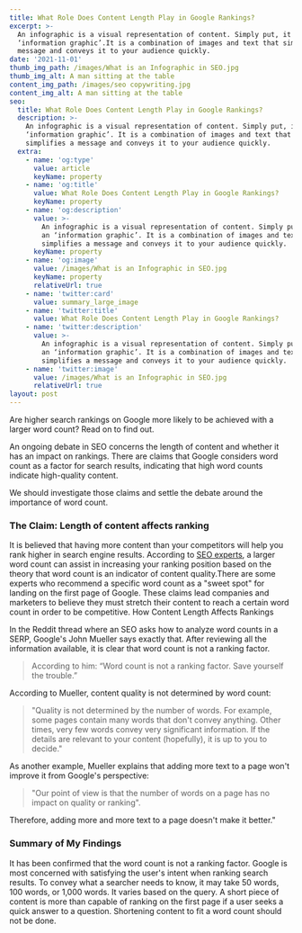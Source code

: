 ```yaml
---
title: What Role Does Content Length Play in Google Rankings?
excerpt: >-
  An infographic is a visual representation of content. Simply put, it is an
  ‘information graphic’.It is a combination of images and text that simplifies a
  message and conveys it to your audience quickly.
date: '2021-11-01'
thumb_img_path: /images/What is an Infographic in SEO.jpg
thumb_img_alt: A man sitting at the table
content_img_path: /images/seo copywriting.jpg
content_img_alt: A man sitting at the table
seo:
  title: What Role Does Content Length Play in Google Rankings?
  description: >-
    An infographic is a visual representation of content. Simply put, it is an
    ‘information graphic’. It is a combination of images and text that
    simplifies a message and conveys it to your audience quickly.
  extra:
    - name: 'og:type'
      value: article
      keyName: property
    - name: 'og:title'
      value: What Role Does Content Length Play in Google Rankings?
      keyName: property
    - name: 'og:description'
      value: >-
        An infographic is a visual representation of content. Simply put, it is
        an ‘information graphic’. It is a combination of images and text that
        simplifies a message and conveys it to your audience quickly.
      keyName: property
    - name: 'og:image'
      value: /images/What is an Infographic in SEO.jpg
      keyName: property
      relativeUrl: true
    - name: 'twitter:card'
      value: summary_large_image
    - name: 'twitter:title'
      value: What Role Does Content Length Play in Google Rankings?
    - name: 'twitter:description'
      value: >-
        An infographic is a visual representation of content. Simply put, it is
        an ‘information graphic’. It is a combination of images and text that
        simplifies a message and conveys it to your audience quickly.
    - name: 'twitter:image'
      value: /images/What is an Infographic in SEO.jpg
      relativeUrl: true
layout: post
---
```

Are higher search rankings on Google more likely to be achieved with a larger word count? Read on to find out.

An ongoing debate in SEO concerns the length of content and whether it has an impact on rankings. There are claims that Google considers word count as a factor for search results, indicating that high word counts indicate high-quality content.

We should investigate those claims and settle the debate around the importance of word count.

### The Claim: Length of content affects ranking

It is believed that having more content than your competitors will help you rank higher in search engine results. According to [SEO experts](https://www.seoexpertbengaluru.com/), a larger word count can assist in increasing your ranking position based on the theory that word count is an indicator of content quality.There are some experts who recommend a specific word count as a "sweet spot" for landing on the first page of Google. These claims lead companies and marketers to believe they must stretch their content to reach a certain word count in order to be competitive. How Content Length Affects Rankings

In the Reddit thread where an SEO asks how to analyze word counts in a SERP, Google's John Mueller says exactly that. After reviewing all the information available, it is clear that word count is not a ranking factor.

> According to him: “Word count is not a ranking factor. Save yourself the trouble.”

According to Mueller, content quality is not determined by word count:

> "Quality is not determined by the number of words. For example, some pages contain many words that don't convey anything. Other times, very few words convey very significant information. If the details are relevant to your content (hopefully), it is up to you to decide."

As another example, Mueller explains that adding more text to a page won't improve it from Google's perspective:

> "Our point of view is that the number of words on a page has no impact on quality or ranking".

Therefore, adding more and more text to a page doesn't make it better."

### Summary of My Findings

It has been confirmed that the word count is not a ranking factor. Google is most concerned with satisfying the user's intent when ranking search results. To convey what a searcher needs to know, it may take 50 words, 100 words, or 1,000 words. It varies based on the query. A short piece of content is more than capable of ranking on the first page if a user seeks a quick answer to a question. Shortening content to fit a word count should not be done.













### &#xA;&#xA;
